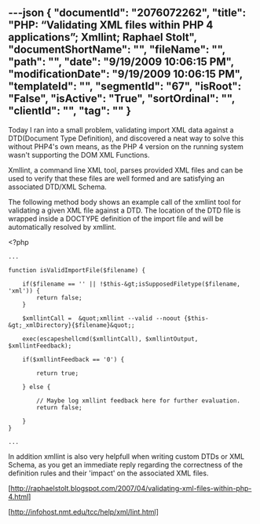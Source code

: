 ---json
{
  "documentId": "2076072262",
  "title": "PHP: “Validating XML files within PHP 4 applications”; Xmllint; Raphael Stolt",
  "documentShortName": "",
  "fileName": "",
  "path": "",
  "date": "9/19/2009 10:06:15 PM",
  "modificationDate": "9/19/2009 10:06:15 PM",
  "templateId": "",
  "segmentId": "67",
  "isRoot": "False",
  "isActive": "True",
  "sortOrdinal": "",
  "clientId": "",
  "tag": ""
}
---

Today I ran into a small problem, validating import XML data against a DTD(Document Type Definition), and discovered a neat way to solve this without PHP4's own means, as the PHP 4 version on the running system wasn't supporting the DOM XML Functions.

Xmllint, a command line XML tool, parses provided XML files and can be used to verify that these files are well formed and are satisfying an associated DTD/XML Schema.

The following method body shows an example call of the xmllint tool for validating a given XML file against a DTD. The location of the DTD file is wrapped inside a DOCTYPE definition of the import file and will be automatically resolved by xmllint.

&lt;?php

    ...

    function isValidImportFile($filename) {

        if($filename == '' || !$this-&gt;isSupposedFiletype($filename, 'xml')) {
            return false;
        }

        $xmllintCall =  &quot;xmllint --valid --noout {$this-&gt;_xmlDirectory}{$filename}&quot;;

        exec(escapeshellcmd($xmllintCall), $xmllintOutput, $xmllintFeedback);

        if($xmllintFeedback == '0') {
            
            return true;
            
        } else {
        
            // Maybe log xmllint feedback here for further evaluation.    
            return false;
            
        }
    }

    ...

In addition xmllint is also very helpfull when writing custom DTDs or XML Schema, as you get an immediate reply regarding the correctness of the definition rules and their 'impact' on the associated XML files.

[http://raphaelstolt.blogspot.com/2007/04/validating-xml-files-within-php-4.html]

[http://infohost.nmt.edu/tcc/help/xml/lint.html]
